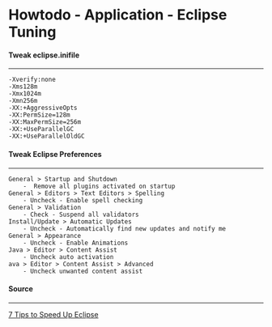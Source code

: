 Howtodo - Application - Eclipse Tuning
======================================

#### Tweak eclipse.inifile
----

	-Xverify:none
	-Xms128m
	-Xmx1024m
	-Xmn256m
	-XX:+AggressiveOpts
	-XX:PermSize=128m
	-XX:MaxPermSize=256m
	-XX:+UseParallelGC
	-XX:+UseParallelOldGC


#### Tweak Eclipse Preferences
----

	General > Startup and Shutdown
		-  Remove all plugins activated on startup
	General > Editors > Text Editors > Spelling 
		- Uncheck - Enable spell checking
	General > Validation
		- Check - Suspend all validators
	Install/Update > Automatic Updates
		- Uncheck - Automatically find new updates and notify me
	General > Appearance
		- Uncheck - Enable Animations
	Java > Editor > Content Assist 
		- Uncheck auto activation
	ava > Editor > Content Assist > Advanced
	 	- Uncheck unwanted content assist
  


#### Source
----
[7 Tips to Speed Up Eclipse](http://www.nicolasbize.com/blog/7-tips-to-speed-up-eclipse/)

